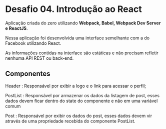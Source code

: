 # Desafio 04. Introdução ao React
Aplicação criada do zero utilizando **Webpack, Babel, Webpack Dev Server e ReactJS**.

Nessa aplicação foi desenvolvida uma interface semelhante com a do Facebook utilizando React.

As informações contidas na interface são estáticas e não precisam refletir nenhuma API REST ou back-end.



## Componentes

Header : Responsável por exibir a logo e o link para acessar o perfil;

PostList : Responsável por armazenar os dados da listagem de post, esses dados devem ficar dentro do state do componente e não em uma variável comum

Post : Responsável por exibir os dados do post, esses dados devem vir através de uma propriedade recebida do componente PostList.